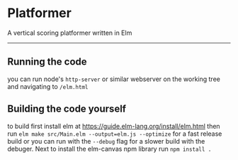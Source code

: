# Platformer

A vertical scoring platformer written in Elm

---

## Running the code

you can run node's `http-server` or similar webserver on the working tree and navigating to `/elm.html`

## Building the code yourself

to build first install elm at https://guide.elm-lang.org/install/elm.html then run `elm make src/Main.elm --output=elm.js --optimize` for a fast release build or you can run with the `--debug` flag for a slower build with the debuger. Next to install the elm-canvas npm library run `npm install .`